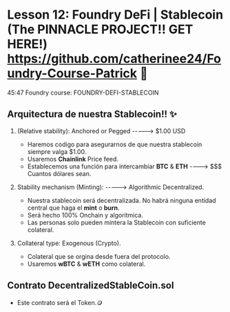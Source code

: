 # Lesson 12: Foundry DeFi | Stablecoin (The PINNACLE PROJECT!! GET HERE!) https://github.com/catherinee24/Foundry-Course-Patrick 🤩

45:47 
Foundry course: FOUNDRY-DEFI-STABLECOIN

## Arquitectura de nuestra Stablecoin!! ✨
1. (Relative stability): Anchored or Pegged -----> $1.00 USD 
    - Haremos codigo para asegurarnos de que nuestra stablecoin siempre valga $1.00. 
    - Usaremos **Chainlink** Price feed.
    - Establecemos una función para intercambiar **BTC** & **ETH** ----> $$$ Cuantos dólares sean.

2. Stability mechanism (Minting): -----> Algorithmic Decentralized.
    - Nuestra stablecoin será decentralizada. No habrá ninguna entidad central que haga el **mint** o **burn**.
    - Será hecho 100% Onchain y algoritmica.
    - Las personas solo pueden mintera la Stablecoin con suficiente colateral.

3. Collateral type: Exogenous (Crypto).
    - Colateral que se orgina desde fuera del protocolo.
    - Usaremos **wBTC** & **wETH** como colateral.

## Contrato DecentralizedStableCoin.sol
- Este contrato será el Token.🪙

